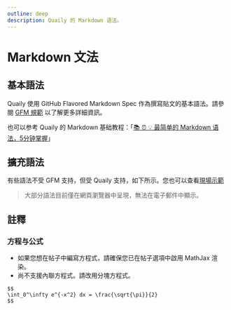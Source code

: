 ```yaml
---
outline: deep
description: Quaily 的 Markdown 语法。
---
```


# Markdown 文法

## 基本語法

Quaily 使用 GitHub Flavored Markdown Spec 作為撰寫貼文的基本語法。請參閱 [GFM 規範](https://github.github.com/gfm/) 以了解更多詳細資訊。

也可以参考 Quaily 的 Markdown 基础教程：「[📚 ⏰ 💡 最简单的 Markdown 语法，5分钟掌握](https://quaily.com/quail-zh/p/simplest-markdown-syntax-learn-in-5-minutes)」

## 擴充語法

有些語法不受 GFM 支持，但受 Quaily 支持，如下所示。您也可以查看[現場示範](https://quaily.com/blog/p/extended-markdown-syntax)

> 大部分語法目前僅在網頁瀏覽器中呈現，無法在電子郵件中顯示。

## 註釋

### 方程与公式

- 如果您想在帖子中編寫方程式，請確保您已在帖子選項中啟用 MathJax 渲染。
- 尚不支援內聯方程式。請改用分塊方程式。

```
$$
\int_0^\infty e^{-x^2} dx = \frac{\sqrt{\pi}}{2}
$$
```
